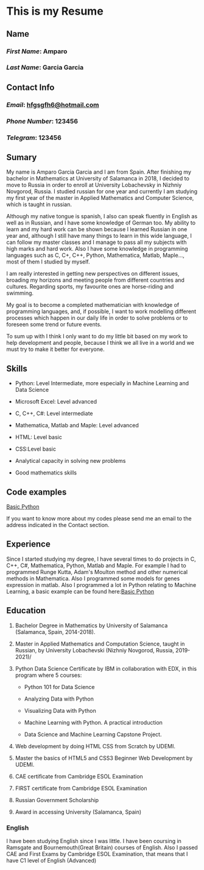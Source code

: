 # This is my Resume

## Name

### *First Name*: Amparo 

### *Last Name*: Garcia Garcia

## Contact Info

### *Email*: hfgsgfh6@hotmail.com

### *Phone Number*: 123456

### *Telegram*: 123456

## Sumary

My name is Amparo Garcia Garcia and I am from Spain. After finishing my bachelor in Mathematics at University of Salamanca in 2018, I decided to move to Russia in order to enroll at University Lobachevsky in Nizhniy Novgorod, Russia.
I studied russian for one year and currently I am studying my first year of the master in Applied Mathematics and Computer Science, which is taught in russian.

Although my native tongue is spanish, I also can speak fluently in English as well as in Russian, and I have some knowledge of German too. My ability to learn and my hard work can be shown because I learned Russian in one year and, although I still have many things to learn in this wide language, I can follow my master classes and I manage to pass all my subjects with high marks and hard work. Also I have some knowledge in programming languages such as C, C+, C++, Python, Mathematica, Matlab, Maple..., most of them I studied by myself.

I am really interested in getting new perspectives on different issues, broading my horizons and meeting people from different countries and cultures. Regarding sports, my favourite ones are horse-riding and swimming. 

My goal is to become a completed mathematician with knowledge of programming languages, and, if possible, I want to work modelling different processes which happen in our daily life in order to solve problems or to foreseen some trend or future events.

To sum up with I think I only want to do my little bit based on my work to help development and people, because I think we all live in a world and we must try to make it better for everyone.

## Skills

* Python: Level Intermediate, more especially in Machine Learning and Data Science

* Microsoft Excel: Level advanced

* C, C++, C#: Level intermediate

* Mathematica, Matlab and Maple: Level advanced

* HTML: Level basic

* CSS:Level basic

* Analytical capacity in solving new problems

* Good mathematics skills

## Code examples

[Basic Python](https://github.com/amparogg/MachineLearning-)

If you want to know more about my codes please send me an email to the address indicated in the Contact section.

## Experience

Since I started studying my degree, I have several times to do projects in C, C++, C#, Mathematica, Python, Matlab and Maple.
For example I had to programmed Runge Kutta, Adam's Moulton method and other numerical methods in Mathematica. Also I programmed some models for genes expression in matlab. Also I programmed a lot in Python relating to Machine Learning, a basic example can be found here:[Basic Python](https://github.com/amparogg/MachineLearning-)

## Education

 1. Bachelor Degree in Mathematics by University of Salamanca (Salamanca, Spain, 2014-2018).

 2. Master in Applied Mathematics and Computation Science, taught in Russian, by University Lobachevski (Nizhniy Novgorod, Russia, 2019-2021)/

 3. Python Data Science Certificate by IBM in collaboration with EDX, in this program where 5 courses:
    * Python 101 for Data Science

    * Analyzing Data with Python

    * Visualizing Data with Python

    * Machine Learning with Python. A practical introduction

    * Data Science and Machine Learning Capstone Project.

 4. Web development by doing HTML CSS from Scratch by UDEMI.

 5. Master the basics of HTML5 and CSS3 Beginner Web Development by UDEMI.

 6. CAE certificate from Cambridge ESOL Examination

 7. FIRST certificate from Cambridge ESOL Examination

 8. Russian Government Scholarship 

 9. Award in accessing University (Salamanca, Spain)

### English

I have been studying English since I was little. I have been coursing in Ramsgate and Bournemouth(Great Britain) courses of English. 
Also I passed CAE and First Exams by Cambridge ESOL Examination, that means that I have C1 level of English (Advanced)